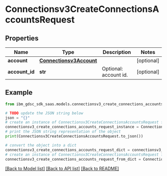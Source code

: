 # Connectionsv3CreateConnectionsAccountsRequest


## Properties

Name | Type | Description | Notes
------------ | ------------- | ------------- | -------------
**account** | [**Connectionsv3Account**](Connectionsv3Account.md) |  | [optional] 
**account_id** | **str** | Optional: account id. | [optional] 

## Example

```python
from ibm_gdsc_sdk_saas.models.connectionsv3_create_connections_accounts_request import Connectionsv3CreateConnectionsAccountsRequest

# TODO update the JSON string below
json = "{}"
# create an instance of Connectionsv3CreateConnectionsAccountsRequest from a JSON string
connectionsv3_create_connections_accounts_request_instance = Connectionsv3CreateConnectionsAccountsRequest.from_json(json)
# print the JSON string representation of the object
print(Connectionsv3CreateConnectionsAccountsRequest.to_json())

# convert the object into a dict
connectionsv3_create_connections_accounts_request_dict = connectionsv3_create_connections_accounts_request_instance.to_dict()
# create an instance of Connectionsv3CreateConnectionsAccountsRequest from a dict
connectionsv3_create_connections_accounts_request_from_dict = Connectionsv3CreateConnectionsAccountsRequest.from_dict(connectionsv3_create_connections_accounts_request_dict)
```
[[Back to Model list]](../README.md#documentation-for-models) [[Back to API list]](../README.md#documentation-for-api-endpoints) [[Back to README]](../README.md)


